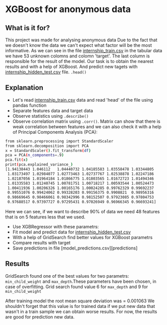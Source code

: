 # XGBoost for anonymous data
## What is  it for?
This project was made for analysing anonymous data
Due to the fact that we doesn't know the data we can't expect what factor will be the most informative. As we can see in the file [internship_train.csv][train] in the tabular data we have 53 unknown colomns and colomn 'target'. The last column is responsible for the result of the model. Our task is to obtain the nearest results and with a help of XGBoost. And predict new tagets with [internship_hidden_test.csv][test] file. ```.head()```
## Explanation
-   Let's read [internship_train.csv][train] data and read 'head' of the file using pandas function
-   Separate features data and target data
-   Observe statistics using ```.describe()```
-   Observe correlation matrix using ```.corr()```. Matrix can show that there is weak correlation between features and we can also check it with a help of Principal Components Analysis (PCA):
```sh
from sklearn.preprocessing import StandardScaler
from sklearn.decomposition import PCA
x = StandardScaler().fit_transform(df)
pca = PCA(n_components=.9)
pca.fit(x)
print(pca.explained_variance_)
[1.94138443 1.046112   1.04440732 1.04185583 1.03558478 1.03344805
 1.03173497 1.02984077 1.02773463 1.02737767 1.02538878 1.02247186
 1.02187056 1.01964184 1.01866775 1.01803565 1.01672723 1.01494346
 1.01335583 1.01240745 1.00781751 1.00718217 1.00593544 1.00524473
 1.00411936 1.00206326 1.00165176 1.00024285 0.99762329 0.99692237
 0.99551076 0.99424062 0.99328203 0.99156375 0.9908821  0.98956316
 0.98669645 0.98466061 0.98342996 0.98152507 0.97923085 0.97804753
 0.97688517 0.97397727 0.97295431 0.97026949 0.96966345 0.96693241]
```
Here we can see, if we want to describe 90% of data we need 48 features that is on 5 features less that we used.
-   Use XGBRegressor  with these parametrs:
-   Fit model and predict data for [internship_hidden_test.csv][test]
-   With a help of GridSearch find better values for XGBoost parametrs
-   Compare results with target
-   Save predictions in file [model_predictions.csv][predictions]

## Results
GridSearch found one of the best values for two parametrs: ```min_child_weight``` and ```max_depth```.These parameters have been chosen, in  case of overfitting. Grid search found value 6 for ```max_depth``` and 9 for ```min_child_weight```

After training model the root mean square deviation was = 0.001063
We shouldn't forget that this value is for trained data if we put new data that wasn't in a train sample we can obtain worse results. For now, the results are good for prediction new data.

[//]: # (These are reference links used in the body of this note and get stripped out when the markdown processor does its job. There is no need to format nicely because it shouldn't be seen. Thanks SO - http://stackoverflow.com/questions/4823468/store-comments-in-markdown-syntax)
   [train]: <https://github.com/Armkeyter/XGBoost_for_Anonymous_data/internship_train.csv>
   [test]: <https://github.com/Armkeyter/XGBoost_for_Anonymous_data/internship_hidden_test.csv>
   [test]: <https://github.com/Armkeyter/XGBoost_for_Anonymous_data/model_predictions.csv>